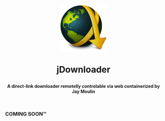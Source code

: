 <h1>
  <p align="center" width="100%">
    <img width="30%" src="../.recursos/img/jdownloader.png">
    </br></br>
    jDownloader
  </p> 
</h1>

<h4> 
  <p align="center" width="100%">
    A direct-link downloader remotelly controlable via web containerized by Jay Moulin
  </p>
  </br>
</h4>

### COMING SOON™

